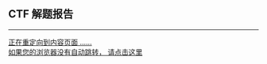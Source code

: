 ## CTF 解题报告

------


<a class="download" href="https://github.com/lyy289065406/CTF-Solving-Reports/"><i class="fa external-link-square"></i>正在重定向到内容页面 ......</a>
<br/>
<a href="https://github.com/lyy289065406/CTF-Solving-Reports/">如果您的浏览器没有自动跳转， 请点击这里</a>


<head>
    <!-- 自动跳转 -->
    <meta http-equiv="refresh" content="0; url=https://github.com/lyy289065406/CTF-Solving-Reports">
</head>

